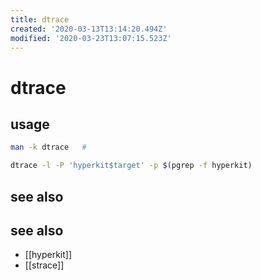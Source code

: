 ```yaml
---
title: dtrace
created: '2020-03-13T13:14:20.494Z'
modified: '2020-03-23T13:07:15.523Z'
---
```


# dtrace

## usage
```sh
man -k dtrace   # 

dtrace -l -P 'hyperkit$target' -p $(pgrep -f hyperkit)
```

## see also

## see also
- [[hyperkit]]
- [[strace]]
